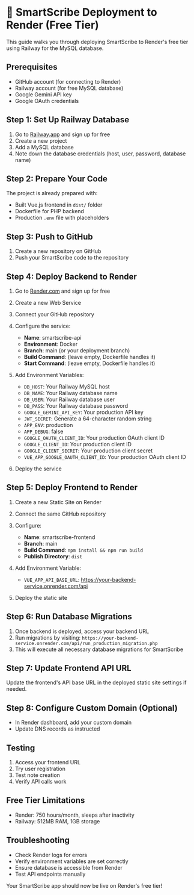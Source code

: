# 🚀 SmartScribe Deployment to Render (Free Tier)

This guide walks you through deploying SmartScribe to Render's free tier using Railway for the MySQL database.

## Prerequisites
- GitHub account (for connecting to Render)
- Railway account (for free MySQL database)
- Google Gemini API key
- Google OAuth credentials

## Step 1: Set Up Railway Database
1. Go to [Railway.app](https://railway.app) and sign up for free
2. Create a new project
3. Add a MySQL database
4. Note down the database credentials (host, user, password, database name)

## Step 2: Prepare Your Code
The project is already prepared with:
- Built Vue.js frontend in `dist/` folder
- Dockerfile for PHP backend
- Production `.env` file with placeholders

## Step 3: Push to GitHub
1. Create a new repository on GitHub
2. Push your SmartScribe code to the repository

## Step 4: Deploy Backend to Render
1. Go to [Render.com](https://render.com) and sign up for free
2. Create a new Web Service
3. Connect your GitHub repository
4. Configure the service:
   - **Name**: smartscribe-api
   - **Environment**: Docker
   - **Branch**: main (or your deployment branch)
   - **Build Command**: (leave empty, Dockerfile handles it)
   - **Start Command**: (leave empty, Dockerfile handles it)

5. Add Environment Variables:
   - `DB_HOST`: Your Railway MySQL host
   - `DB_NAME`: Your Railway database name
   - `DB_USER`: Your Railway database user
   - `DB_PASS`: Your Railway database password
   - `GOOGLE_GEMINI_API_KEY`: Your production API key
   - `JWT_SECRET`: Generate a 64-character random string
   - `APP_ENV`: production
   - `APP_DEBUG`: false
   - `GOOGLE_OAUTH_CLIENT_ID`: Your production OAuth client ID
   - `GOOGLE_CLIENT_ID`: Your production client ID
   - `GOOGLE_CLIENT_SECRET`: Your production client secret
   - `VUE_APP_GOOGLE_OAUTH_CLIENT_ID`: Your production OAuth client ID

6. Deploy the service

## Step 5: Deploy Frontend to Render
1. Create a new Static Site on Render
2. Connect the same GitHub repository
3. Configure:
   - **Name**: smartscribe-frontend
   - **Branch**: main
   - **Build Command**: `npm install && npm run build`
   - **Publish Directory**: `dist`

4. Add Environment Variable:
   - `VUE_APP_API_BASE_URL`: https://your-backend-service.onrender.com/api

5. Deploy the static site

## Step 6: Run Database Migrations
1. Once backend is deployed, access your backend URL
2. Run migrations by visiting: `https://your-backend-service.onrender.com/api/run_production_migration.php`
3. This will execute all necessary database migrations for SmartScribe

## Step 7: Update Frontend API URL
Update the frontend's API base URL in the deployed static site settings if needed.

## Step 8: Configure Custom Domain (Optional)
- In Render dashboard, add your custom domain
- Update DNS records as instructed

## Testing
1. Access your frontend URL
2. Try user registration
3. Test note creation
4. Verify API calls work

## Free Tier Limitations
- Render: 750 hours/month, sleeps after inactivity
- Railway: 512MB RAM, 1GB storage

## Troubleshooting
- Check Render logs for errors
- Verify environment variables are set correctly
- Ensure database is accessible from Render
- Test API endpoints manually

Your SmartScribe app should now be live on Render's free tier!